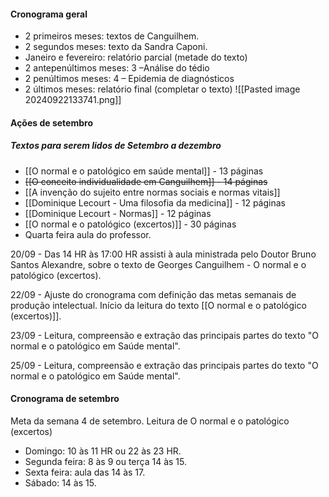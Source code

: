 #### Cronograma geral 
- 2 primeiros meses: textos de Canguilhem. 
- 2 segundos meses: texto da Sandra Caponi. 
- Janeiro e fevereiro: relatório parcial (metade do texto)
- 2 antepenúltimos meses: 3 –Análise do tédio
- 2 penúltimos meses: 4 – Epidemia de diagnósticos 
- 2 últimos meses: relatório final (completar o texto)
![[Pasted image 20240922133741.png]]
#### Ações de setembro

##### Textos para serem lidos de Setembro a dezembro
- [[O normal e o patológico em saúde mental]] - 13 páginas
- ~~[[O conceito individualidade em Canguilhem]] - 14 páginas~~
- [[A invenção do sujeito entre normas sociais e normas vitais]]
- [[Dominique Lecourt - Uma filosofia da medicina]] - 12 páginas
- [[Dominique Lecourt - Normas]] - 12 páginas
- [[O normal e o patológico (excertos)]] - 30 páginas
- Quarta feira aula do professor. 

20/09  - Das 14 HR às 17:00 HR assisti à aula ministrada pelo Doutor Bruno Santos Alexandre, sobre o texto de Georges Canguilhem - O normal e o patológico (excertos). 

22/09 - Ajuste do cronograma com definição das metas semanais de produção intelectual. 
Início da leitura do texto [[O normal e o patológico (excertos)]]. 

23/09 - Leitura, compreensão e extração das principais partes do texto "O normal e o patológico em Saúde mental".

25/09 -  Leitura, compreensão e extração das principais partes do texto "O normal e o patológico em Saúde mental".
#### Cronograma de setembro
Meta da semana 4 de setembro. 
Leitura de O normal e o patológico (excertos)
- Domingo: 10 às 11 HR ou 22 às 23 HR. 
- Segunda feira: 8 às 9 ou terça 14 às 15. 
- Sexta feira: aula das 14 às 17. 
- Sábado: 14 às 15. 